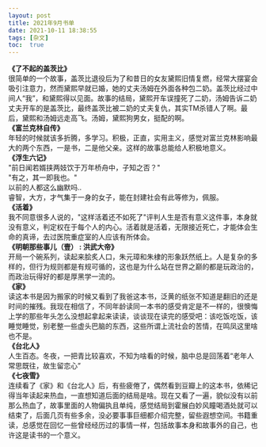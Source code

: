 ```yaml
---
layout: post
title: 2021年9月书单
date: 2021-10-11 18:38:55
tags: [杂文]
toc:  true
---
```


**《了不起的盖茨比》**  
很简单的一个故事，盖茨比退役后为了和昔日的女友黛熙旧情复燃，经常大摆宴会吸引注意力，然而黛熙早就已婚，她的丈夫汤姆在外面各种包二奶。盖茨比经过中间人“我”，和黛熙得以见面。故事的结局，黛熙开车误撞死了二奶，汤姆告诉二奶丈夫开车的是盖茨比，最终盖茨比被二奶的丈夫复仇，其实TM杀错人了啊。最后，黛熙和汤姆远走高飞。汤姆，黛熙狗男女，挺配的啊。  
**《富兰克林自传》**  
年轻的时候就该多折腾，多学习。积极，正直，实用主义，感觉对富兰克林影响最大的两个东西，一是书，二是他父亲。这样的故事总能给人积极地意义。  
**《浮生六记》**  
"前日闻若婿挟两妓饮于万年桥舟中，子知之否？"  
"有之，其一即我也。"  
 以前的人都这么幽默吗..  
 睿智，大方，才气集于一身的女子，能在封建社会有此等修为，佩服。  
**《活着》**  
我不同意很多人说的，\"这样活着还不如死了\"评判人生是否有意义这件事，本身就没有意义，判定权在于每个人的内心。活着就是活着，无限接近死亡，才能体会生命的真谛，去过医院重症室的人应该有所体会。  
**《明朝那些事儿（壹） : 洪武大帝》**  
开局一个碗系列，读起来脍炙人口，朱元璋和朱棣的形象跃然纸上。人是复杂的多样的，但行为规则都是有规可循的，这也是为什么站在世界之巅的都是玩政治的，而政治玩得好的都是厚黑学一流的。  
**《家》**  
读这本书是因为搬家的时候又看到了我爸这本书，泛黄的纸张不知道是翻旧的还是时间的摧残。我现在相信了，不同年龄读同一本书的感受肯定是不一样的，很懊悔上学的那些年头怎么没想起拿起来读读，谈谈现在读完的感受吧：该吃饭吃饭，该睡觉睡觉，别老整一些虚头巴脑的东西，这些所谓上流社会的苦情，在鸣凤这里啥也不是。  
**《台北人》**  
人生百态。冬夜，一把青比较喜欢，不知为啥看的时候，脑中总是回荡着“老年人常思既往，故生留恋心”  
**《七夜雪》**  
连续看了《家》和《台北人》后，有些疲倦了，偶然看到豆瓣上的这本书，依稀记得当年读起来热血，一直想知道后面的结局是啥。现在又看了一遍，貌似没有以前那么热血了，故事里面的人物偏执且单纯，感觉结局到霍展白妙风瞳喝酒处就可以结束了，后面几页有些多余，没必要事事巨细都介绍完整，留些遐想空间。书籍重读，总感觉在回忆一些曾经经历过的事情一样，包括故事本身和故事外的自己，也许这是读书的一个意义。
